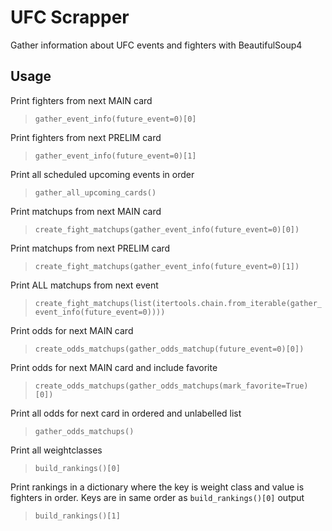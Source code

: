 # UFC Scrapper

Gather information about UFC events and fighters with BeautifulSoup4

## Usage

Print fighters from next MAIN card

> `gather_event_info(future_event=0)[0]`

Print fighters from next PRELIM card

> `gather_event_info(future_event=0)[1]`

Print all scheduled upcoming events in order

> `gather_all_upcoming_cards()`

Print matchups from next MAIN card

> `create_fight_matchups(gather_event_info(future_event=0)[0])`

Print matchups from next PRELIM card

> `create_fight_matchups(gather_event_info(future_event=0)[1])`

Print ALL matchups from next event

> `create_fight_matchups(list(itertools.chain.from_iterable(gather_event_info(future_event=0))))`

Print odds for next MAIN card

> `create_odds_matchups(gather_odds_matchup(future_event=0)[0])`

Print odds for next MAIN card and include favorite

> `create_odds_matchups(gather_odds_matchups(mark_favorite=True)[0])`

Print all odds for next card in ordered and unlabelled list

> `gather_odds_matchups()`

Print all weightclasses

> `build_rankings()[0]`

Print rankings in a dictionary where the key is weight class and value is fighters in order. Keys are in same order as `build_rankings()[0]` output

> `build_rankings()[1]`
